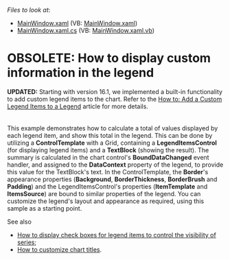 <!-- default file list -->
*Files to look at*:

* [MainWindow.xaml](./CS/MainWindow.xaml) (VB: [MainWindow.xaml](./VB/MainWindow.xaml))
* [MainWindow.xaml.cs](./CS/MainWindow.xaml.cs) (VB: [MainWindow.xaml.vb](./VB/MainWindow.xaml.vb))
<!-- default file list end -->
# OBSOLETE: How to display custom information in the legend


<p><strong>UPDATED:</strong> Starting with version 16.1, we implemented a built-in functionality to add custom legend items to the chart. Refer to the <a href="https://documentation.devexpress.com/WPF/116013/Controls-and-Libraries/Charts-Suite/Chart-Control/Examples/Chart-Elements/How-to-Add-a-Custom-Legend-Items-to-a-Legend">How to: Add a Custom Legend Items to a Legend</a> article for more details.<br><br><br>This example demonstrates how to calculate a total of values displayed by each legend item, and show this total in the legend. This can be done by utilizing a <strong>ControlTemplate</strong> with a Grid, containing a <strong>LegendItemsControl</strong> (for displaying legend items) and a <strong>TextBlock</strong> (showing the result). The summary is calculated in the chart control's <strong>BoundDataChanged</strong> event handler, and assigned to the <strong>DataContext</strong> property of the legend, to provide this value for the TextBlock's text. In the ControlTemplate, the <strong>Border</strong>'s appearance properties (<strong>Background</strong>, <strong>BorderThickness</strong>, <strong>BorderBrush</strong> and <strong>Padding</strong>) and the LegendItemsControl's properties (<strong>ItemTemplate</strong> and <strong>ItemsSource</strong>) are bound to similar properties of the legend. You can customize the legend's layout and appearance as required, using this sample as a starting point.</p>
<p>See also

* <a href="https://www.devexpress.com/Support/Center/p/E2842">How to display check boxes for legend items to control the visibility of series</a>;
* <a href="https://www.devexpress.com/Support/Center/p/E1914">How to customize chart titles</a>.</p>

<br/>


